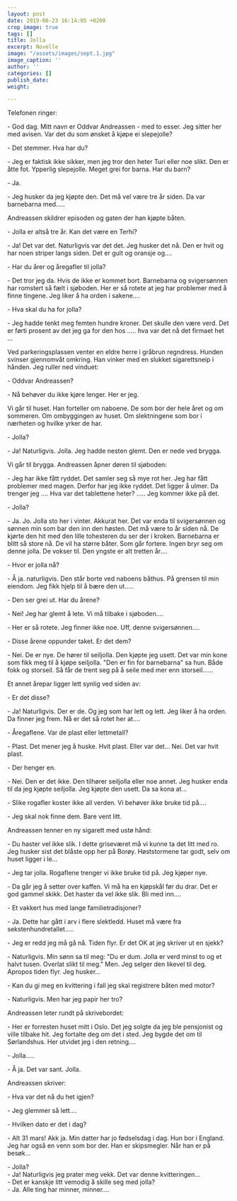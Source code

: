 ```yaml
---
layout: post
date: 2019-06-23 16:14:05 +0200
crop_image: true
tags: []
title: Jolla
excerpt: Novelle
image: "/assets/images/sept.1.jpg"
image_caption: ''
author: ''
categories: []
publish_date: 
weight: 

---
```

Telefonen ringer:

\- God dag. Mitt navn er Oddvar Andreassen - med to esser. Jeg sitter her med avisen. Var det du som ønsket å kjøpe ei slepejolle?

\- Det stemmer. Hva har du?

\- Jeg er faktisk ikke sikker, men jeg tror den heter Turi eller noe slikt. Den er åtte fot. Ypperlig slepejolle. Meget grei for barna. Har du barn?

\- Ja.

\- Jeg husker da jeg kjøpte den. Det må vel være tre år siden. Da var barnebarna med.....

Andreassen skildrer episoden og gaten der han kjøpte båten.

\- Jolla er altså tre år. Kan det være en Terhi?

\- Ja! Det var det. Naturligvis var det det. Jeg husker det nå. Den er hvit og har noen striper langs siden. Det er gult og oransje og....

\- Har du årer og åregafler til jolla?

\- Det tror jeg da. Hvis de ikke er kommet bort. Barnebarna og svigersønnen har romstert så fælt i sjøboden. Her er så rotete at jeg har problemer med å finne tingene. Jeg liker å ha orden i sakene....

\- Hva skal du ha for jolla?

\- Jeg hadde tenkt meg femten hundre kroner. Det skulle den være verd. Det er førti prosent av det jeg ga for den hos ..... hva var det nå det firmaet het ...

Ved parkeringsplassen venter en eldre herre i gråbrun regndress. Hunden svinser gjennomvåt omkring. Han vinker med en slukket sigarettsneip i hånden. Jeg ruller ned vinduet:

\- Oddvar Andreassen?

\- Nå behøver du ikke kjøre lenger. Her er jeg.

Vi går til huset. Han forteller om naboene. De som bor der hele året og om sommeren. Om ombyggingen av huset. Om slektningene som bor i nærheten og hvilke yrker de har.

\- Jolla?

\- Ja! Naturligvis. Jolla. Jeg hadde nesten glemt. Den er nede ved brygga.

Vi går til brygga. Andreassen åpner døren til sjøboden:

\- Jeg har ikke fått ryddet. Det samler seg så mye rot her. Jeg har fått problemer med magen. Derfor har jeg ikke ryddet. Det ligger å ulmer. Da trenger jeg .... Hva var det tablettene heter? ..... Jeg kommer ikke på det.

\- Jolla?

\- Ja. Jo. Jolla sto her i vinter. Akkurat her. Det var enda til svigersønnen og sønnen min som bar den inn den høsten. Det må være to år siden nå. De kjørte den hit med den lille tohesteren du ser der i kroken. Barnebarna er blitt så store nå. De vil ha større båter. Som går fortere. Ingen bryr seg om denne jolla. De vokser til. Den yngste er alt tretten år....

\- Hvor er jolla nå?

\- Å ja. naturligvis. Den står borte ved naboens båthus. På grensen til min eiendom. Jeg fikk hjelp til å bære den ut.....

\- Den ser grei ut. Har du årene?

\- Nei! Jeg har glemt å lete. Vi må tilbake i sjøboden....

\- Her er så rotete. Jeg finner ikke noe. Uff, denne svigersønnen....

\- Disse årene oppunder taket. Er det dem?

\- Nei. De er nye. De hører til seiljolla. Den kjøpte jeg usett. Det var min kone som fikk meg til å kjøpe seiljolla. "Den er fin for barnebarna" sa hun. Både fokk og storseil. Så får de trent seg på å seile med mer enn storseil......

Et annet årepar ligger lett synlig ved siden av:

\- Er det disse?

\- Ja! Naturligvis. Der er de. Og jeg som har lett og lett. Jeg liker å ha orden. Da finner jeg frem. Nå er det så rotet her at....

\- Åregaflene. Var de plast eller lettmetall?

\- Plast. Det mener jeg å huske. Hvit plast. Eller var det... Nei. Det var hvit plast.

\- Der henger en.

\- Nei. Den er det ikke. Den tilhører seiljolla eller noe annet. Jeg husker enda til da jeg kjøpte seiljolla. Jeg kjøpte den usett. Da sa kona at...

\- Slike rogafler koster ikke all verden. Vi behøver ikke bruke tid på....

\- Jeg skal nok finne dem. Bare vent litt.

Andreassen tenner en ny sigarett med ustø hånd:

\- Du haster vel ikke slik. I dette griseværet må vi kunne ta det litt med ro. Jeg husker sist det blåste opp her på Borøy. Høststormene tar godt, selv om huset ligger i le...

\- Jeg tar jolla. Rogaflene trenger vi ikke bruke tid på. Jeg kjøper nye.

\- Da går jeg å setter over kaffen. Vi må ha en kjøpskål før du drar. Det er god gammel skikk. Det haster da vel ikke slik. Bli med inn....

\- Et vakkert hus med lange familietradisjoner?

\- Ja. Dette har gått i arv i flere slektledd. Huset må være fra sekstenhundretallet.....

\- Jeg er redd jeg må gå nå. Tiden flyr. Er det OK at jeg skriver ut en sjekk?

\- Naturligvis. Min sønn sa til meg: "Du er dum. Jolla er verd minst to og et halvt tusen. Overlat slikt til meg." Men. Jeg selger den likevel til deg. Apropos tiden flyr. Jeg husker...

\- Kan du gi meg en kvittering i fall jeg skal registrere båten med motor?

\- Naturligvis. Men har jeg papir her tro?

Andreassen leter rundt på skrivebordet:

\- Her er forresten huset mitt i Oslo. Det jeg solgte da jeg ble pensjonist og ville tilbake hit. Jeg fortalte deg om det i sted. Jeg bygde det om til Sørlandshus. Her utvidet jeg i den retning....

\- Jolla.....

\- Å ja. Det var sant. Jolla.

Andreassen skriver:

\- Hva var det nå du het igjen?

\- Jeg glemmer så lett....

\- Hvilken dato er det i dag?

\- Alt 31 mars! Akk ja. Min datter har jo fødselsdag i dag. Hun bor i England. Jeg har også en venn som bor der. Han er skipsmegler. Når han er på besøk...

\- Jolla?  
\- Ja! Naturligvis jeg prater meg vekk. Det var denne kvitteringen...  
\- Det er kanskje litt vemodig å skille seg med jolla?  
\- Ja. Alle ting har minner, minner....